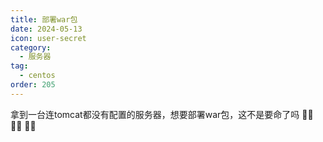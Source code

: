 ```yaml
---
title: 部署war包
date: 2024-05-13
icon: user-secret
category:
  - 服务器
tag:
  - centos
order: 205
---
```


拿到一台连tomcat都没有配置的服务器，想要部署war包，这不是要命了吗 :face_exhaling: :face_exhaling: :face_exhaling:

<!-- more -->
